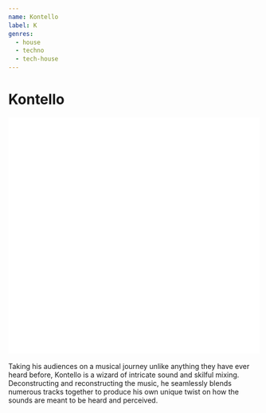 ```yaml
---
name: Kontello
label: K
genres:
  - house
  - techno
  - tech-house
---
```


# Kontello

![](./assets/images/TM.png)

Taking his audiences on a musical journey unlike anything they have ever heard before, Kontello is a wizard of intricate sound and skilful mixing. Deconstructing and reconstructing the music, he seamlessly blends numerous tracks together to produce his own unique twist on how the sounds are meant to be heard and perceived. 
